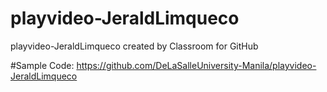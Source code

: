 # playvideo-JeraldLimqueco
playvideo-JeraldLimqueco created by Classroom for GitHub


#Sample Code:
https://github.com/DeLaSalleUniversity-Manila/playvideo-JeraldLimqueco
